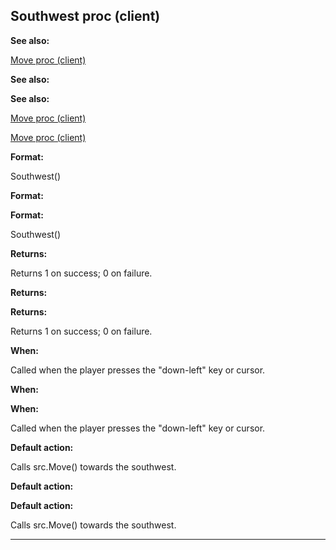 

 Southwest proc (client)
-------------------------




**See also:** 


[Move proc (client)](#/client/proc/Move) 



**See also:** 

**See also:**

[Move proc (client)](#/client/proc/Move) 

[Move proc (client)](#/client/proc/Move)


**Format:** 


 Southwest()
 


**Format:** 

**Format:**

 Southwest()



**Returns:** 


 Returns 1 on success; 0 on failure.
 


**Returns:** 

**Returns:**

 Returns 1 on success; 0 on failure.



**When:** 


 Called when the player presses the "down-left" key or cursor.
 


**When:** 

**When:**

 Called when the player presses the "down-left" key or cursor.



**Default action:** 


 Calls src.Move() towards the southwest.
 


**Default action:** 

**Default action:**

 Calls src.Move() towards the southwest.



---


